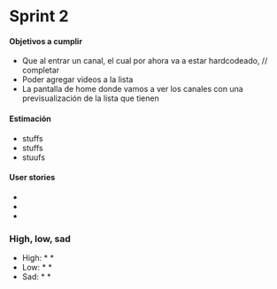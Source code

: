 # Sprint 2

#### Objetivos a cumplir

- Que al entrar un canal, el cual por ahora va a estar hardcodeado, // completar
- Poder agregar videos a la lista
- La pantalla de home donde vamos a ver los canales con una previsualización de la lista que tienen
#### Estimación
- stuffs 
- stuffs
- stuufs
#### User stories
- 
-
-
### High, low, sad

* High:
	*
	*
* Low:
	*
	*
* Sad:
	*
	* 
